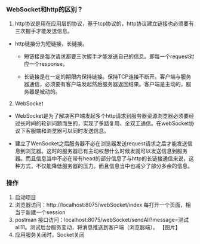 ### WebSocket和http的区别？
1. http协议是用在应用层的协议，基于tcp协议的，http协议建立链接也必须要有三次握手才能发送信息。  

- http链接分为短链接，长链接。

    - 短链接是每次请求都要三次握手才能发送自己的信息。即每一个request对应一个response。

    - 长链接是在一定的期限内保持链接。保持TCP连接不断开。客户端与服务器通信，必须要有客户端发起然后服务器返回结果。客户端是主动的，服务器是被动的。

2. WebSocket

- WebSocket是为了解决客户端发起多个http请求到服务器资源浏览器必须要经过长时间的轮训问题而生的，实现了多路复用、全双工通信。在webSocket协议下客服端和浏览器可以同时发送信息。

- 建立了WenSocket之后服务器不必在浏览器发送request请求之后才能发送信息到浏览器。这时的服务器已有主动权想什么时候发就可以发送信息到服务器。而且信息当中不必在带有head的部分信息了与http的长链接通信来说，这种方式，不仅能降低服务器的压力。而且信息当中也减少了部分多余的信息。


### 操作

1. 启动项目
2. 浏览器访问：http://localhost:8075/webSocket/index 
每打开一个页面，相当于新建一个session
3. postman 接口访问：localhost:8075/webSocket/sendAll?message=测试all11。测试后台服务变动，将消息推送到客户端（浏览器端）。
    【图片】
4. 应用服务关闭时，Socket关闭

